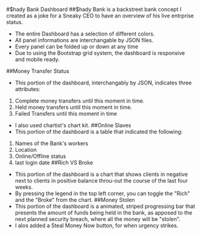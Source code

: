 #$hady Bank Dashboard
##$hady Bank is a backstreet bank concept I created as a joke for a Sneaky CEO to have an overview of his live entrprise status.
- The entire Dashboard has a selection of different colors.
- All panel informations are interchangable by JSON files.
- Every panel can be folded up or down at any time
- Due to using the Bootstrap grid system, the dashboard is responsive and mobile ready.

##Money Transfer Status 
- This portion of the dashboard, interchangably by JSON, indicates three attributes: 
1. Complete money transfers until this moment in time.
2. Held money transfers until this moment in time.
3. Failed Transfers until this moment in time
- I also used chartist's chart kit. 
##Online Slaves
- This portion of the dashboard is a table that indicated the following:
1. Names of the Bank's workers
2. Location
3. Online/Offline status
4. last login date
##Rich VS Broke
- This portion of the dashboard is a chart that shows clients in negative next to clients in positive balance throu-out the course of the last four weeks. 
- By pressing the legend in the top left corner, you can toggle the "Rich" and the "Broke" from the chart.
##Money Stolen
- This portion of the dashboard is a animated, striped progressing bar that presents the amount of funds being held in the bank, as apposed to the next planned security breach, where all the money will be "stolen". 
- I alos added a Steal Money Now button, for when urgency strikes.
